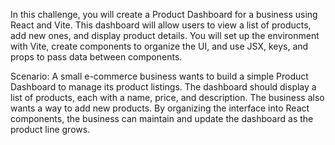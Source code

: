 In this challenge, you will create a Product Dashboard for a business using React and Vite. This dashboard will allow users to view a list of products, add new ones, and display product details. You will set up the environment with Vite, create components to organize the UI, and use JSX, keys, and props to pass data between components.

Scenario: A small e-commerce business wants to build a simple Product Dashboard to manage its product listings. The dashboard should display a list of products, each with a name, price, and description. The business also wants a way to add new products. By organizing the interface into React components, the business can maintain and update the dashboard as the product line grows.
